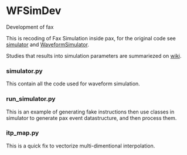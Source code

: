 # WFSimDev
Development of fax

This is recoding of Fax Simulation inside pax,
for the original code see
[simulator](https://github.com/XENON1T/pax/blob/master/pax/simulation.py) and 
[WaveformSimulator](https://github.com/XENON1T/pax/blob/master/pax/plugins/io/WaveformSimulator.py).

Studies that results into simulation parameters are summariezed on 
[wiki](https://xe1t-wiki.lngs.infn.it/doku.php?id=xenon:xenon1t:analysis:sciencerun1:waveform_simulator_summary_170629).

### simulator.py
This contain all the code used for waveform simulation.

### run_simulator.py
This is an example of generating fake instructions then use classes in simulator to generate pax event datastructure, and then process them.

### itp_map.py
This is a quick fix to vectorize multi-dimentional interpolation.
